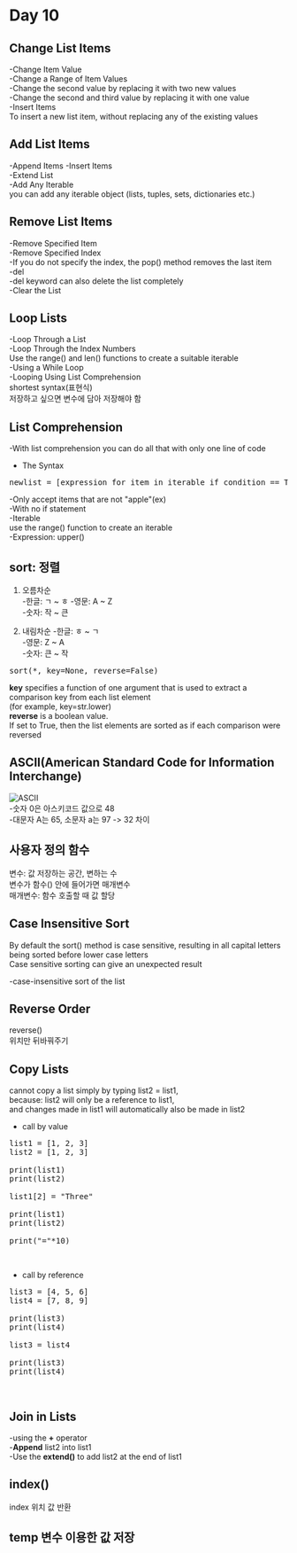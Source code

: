 Day 10
===

## Change List Items
-Change Item Value  
-Change a Range of Item Values  
-Change the second value by replacing it with two new values  
-Change the second and third value by replacing it with one value  
-Insert Items  
To insert a new list item, without replacing any of the existing values  
  
## Add List Items  
-Append Items
-Insert Items  
-Extend List  
-Add Any Iterable  
you can add any iterable object (lists, tuples, sets, dictionaries etc.)  
  
## Remove List Items
-Remove Specified Item  
-Remove Specified Index  
-If you do not specify the index, the pop() method removes the last item  
-del  
-del keyword can also delete the list completely  
-Clear the List  
  
## Loop Lists
-Loop Through a List  
-Loop Through the Index Numbers  
Use the range() and len() functions to create a suitable iterable  
-Using a While Loop  
-Looping Using List Comprehension  
shortest syntax(표현식)  
저장하고 싶으면 변수에 담아 저장해야 함  
  
## List Comprehension
-With list comprehension you can do all that with only one line of code  
- The Syntax
<pre>
newlist = [expression for item in iterable if condition == True]
</pre>
  
-Only accept items that are not "apple"(ex)  
-With no if statement  
-Iterable  
use the range() function to create an iterable  
-Expression: upper()  
  
## sort: 정렬
01. 오름차순  
-한글: ㄱ ~ ㅎ
-영문: A ~ Z  
-숫자: 작 ~ 큰  
  
02. 내림차순
-한글: ㅎ ~ ㄱ  
-영문: Z ~ A    
-숫자: 큰 ~ 작  
  
<pre>sort(*, key=None, reverse=False)</pre>
**key** specifies a function of one argument that is used to extract a comparison key from each list element  
(for example, key=str.lower)  
**reverse** is a boolean value.  
If set to True, then the list elements are sorted as if each comparison were reversed  
  
## ASCII(American Standard Code for Information Interchange)
![ASCII](https://upload.wikimedia.org/wikipedia/commons/thumb/1/1b/ASCII-Table-wide.svg/800px-ASCII-Table-wide.svg.png)  
-숫자 0은 아스키코드 값으로 48  
-대문자 A는 65, 소문자 a는 97 -> 32 차이  
  
## 사용자 정의 함수  
변수: 값 저장하는 공간, 변하는 수  
변수가 함수() 안에 들어가면 매개변수  
매개변수: 함수 호출할 때 값 할당  
  
## Case Insensitive Sort
By default the sort() method is case sensitive, resulting in all capital letters being sorted before lower case letters  
Case sensitive sorting can give an unexpected result  
  
-case-insensitive sort of the list  
  
## Reverse Order
reverse()  
위치만 뒤바꿔주기  
  
## Copy Lists
cannot copy a list simply by typing list2 = list1,  
because: list2 will only be a reference to list1,  
and changes made in list1 will automatically also be made in list2  
  
- call by value  
<pre>
list1 = [1, 2, 3]
list2 = [1, 2, 3]

print(list1)
print(list2)

list1[2] = "Three"

print(list1)
print(list2)

print("="*10)
</pre>
<br>

- call by reference  
<pre>
list3 = [4, 5, 6]
list4 = [7, 8, 9]

print(list3)
print(list4)

list3 = list4

print(list3)
print(list4)
</pre>
<br>
  
## Join in Lists
-using the **+** operator  
-**Append** list2 into list1  
-Use the **extend()** to add list2 at the end of list1  
  
## index()
index 위치 값 반환  
  
## temp 변수 이용한 값 저장
  
